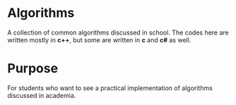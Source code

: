Algorithms
==========
A collection of common algorithms discussed in school. The codes here are written mostly in **c++**, but some are written in **c** and **c#** as well.

Purpose
=======
For students who want to see a practical implementation of algorithms discussed in academia.